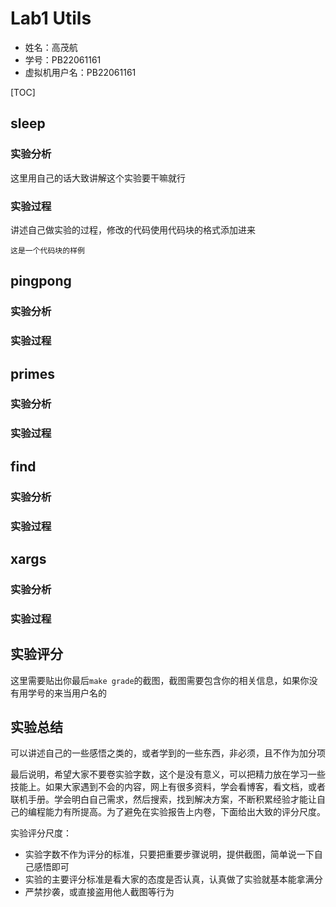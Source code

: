# Lab1 Utils

- 姓名：高茂航
- 学号：PB22061161
- 虚拟机用户名：PB22061161

[TOC]

## sleep

### 实验分析

这里用自己的话大致讲解这个实验要干嘛就行

### 实验过程

讲述自己做实验的过程，修改的代码使用代码块的格式添加进来

```
这是一个代码块的样例
```



## pingpong

### 实验分析



### 实验过程

## primes

### 实验分析



### 实验过程

## find

### 实验分析



### 实验过程

## xargs

### 实验分析



### 实验过程



## 实验评分

这里需要贴出你最后`make grade`的截图，截图需要包含你的相关信息，如果你没有用学号的来当用户名的



## 实验总结

可以讲述自己的一些感悟之类的，或者学到的一些东西，非必须，且不作为加分项

最后说明，希望大家不要卷实验字数，这个是没有意义，可以把精力放在学习一些技能上。如果大家遇到不会的内容，网上有很多资料，学会看博客，看文档，或者联机手册。学会明白自己需求，然后搜索，找到解决方案，不断积累经验才能让自己的编程能力有所提高。为了避免在实验报告上内卷，下面给出大致的评分尺度。

实验评分尺度：

- 实验字数不作为评分的标准，只要把重要步骤说明，提供截图，简单说一下自己感悟即可
- 实验的主要评分标准是看大家的态度是否认真，认真做了实验就基本能拿满分
- 严禁抄袭，或直接盗用他人截图等行为
